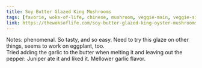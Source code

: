 ```yaml
---
title: Soy Butter Glazed King Mushrooms
tags: [favorie, woks-of-life, chinese, mushroom, veggie-main, veggie-side, side, dinner]
link: https://thewoksoflife.com/soy-butter-glazed-king-oyster-mushrooms/#recipe
---
```

Notes: phenomenal. So tasty, and so easy. Need to try this glaze on other things, seems to work on eggplant, too.  
Tried adding the garlic to the butter when melting it and leaving out the pepper: Juniper ate it and liked it. Mellower garlic flavor.

